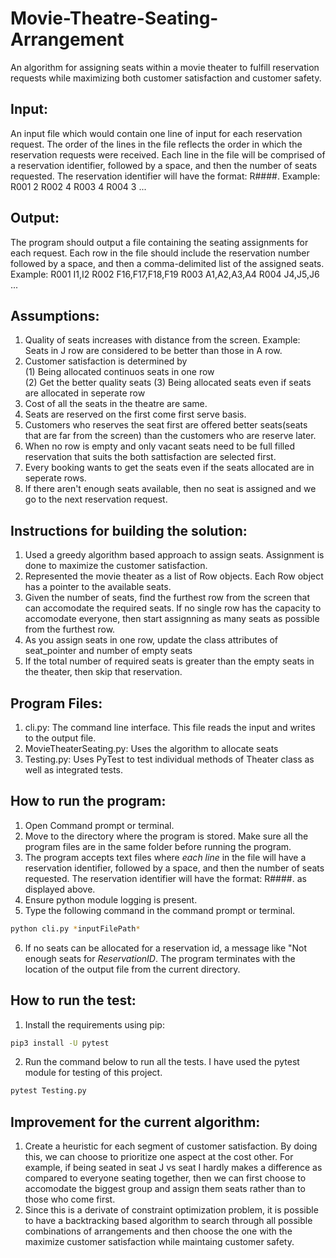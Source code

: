 # Movie-Theatre-Seating-Arrangement
An algorithm for assigning seats within a movie theater to fulfill reservation requests while maximizing both customer satisfaction and customer safety.

 ## Input: 

An input file which would contain one line of input for each reservation request. The order of the lines in the file reflects the order in which the reservation requests were received. Each line in the file will be comprised of a reservation identifier, followed by a space, and then the number of seats requested. The reservation identifier will have the format: R####.
Example: 
R001 2 
R002 4 
R003 4 
R004 3
...

 ## Output: 

The program should output a file containing the seating assignments for each request. Each row in the file should include the reservation number followed by a space, and then a comma-delimited list of the assigned seats.
Example: 
R001 I1,I2
R002 F16,F17,F18,F19 
R003 A1,A2,A3,A4 
R004 J4,J5,J6
...

 ## Assumptions:
1. Quality of seats increases with distance from the screen. Example: Seats in J row are considered to be better than those in A row.
2. Customer satisfaction is determined by                                   
   (1) Being allocated continuos seats in one row  
   (2) Get the better quality seats
   (3) Being allocated seats even if seats are allocated in seperate row
3. Cost of all the seats in the theatre are same. 
4. Seats are reserved on the first come first serve basis. 
5. Customers who reserves the seat first are offered better seats(seats that are far from the screen) than the customers who are reserve later. 
6. When no row is empty and only vacant seats need to be full filled reservation that suits the both sattisfaction are selected first.  
8. Every booking wants to get the seats even if the seats allocated are in seperate rows. 
9. If there aren't enough seats available, then no seat is assigned and we go to the next reservation request.

 ## Instructions for building the solution:
 1. Used a greedy algorithm based approach to assign seats. Assignment is done to maximize the customer satisfaction.
 2. Represented the movie theater as a list of Row objects. Each Row object has a pointer to the available seats.
 3. Given the number of seats, find the furthest row from the screen that can accomodate the required seats. If no single row has the capacity to accomodate everyone, then start assignning as many seats as possible from the furthest row. 
 4. As you assign seats in one row, update the class attributes of seat_pointer and number of empty seats
 5. If the total number of required seats is greater than the empty seats in the theater, then skip that reservation. 

 ## Program Files: 
 1. cli.py: The command line interface. This file reads the input and writes to the output file.
 2. MovieTheaterSeating.py: Uses the algorithm to allocate seats
 3. Testing.py: Uses PyTest to test individual methods of Theater class as well as integrated tests.

 ## How to run the program: 
 1. Open Command prompt or terminal. 
 2. Move to the directory where the program is stored. Make sure all the program files are in the same folder before running the program.
 3. The program accepts text files where *each line* in the file will have a reservation identifier, followed by a space, and then the number of seats requested. The reservation identifier will have the format: R####. as displayed above. 
 4. Ensure python module logging is present.
 5. Type the following command in the  command prompt or terminal. 
 ```bash
python cli.py *inputFilePath*
```
            
6. If no seats can be allocated for a reservation id, a message like "Not enough seats for *ReservationID*. The program terminates with the location of the output file from the current directory.


 ## How to run the test:
1. Install the requirements using pip:
```bash
pip3 install -U pytest
```

2. Run the command below to run all the tests. I have used the pytest module for testing of this project. 
```bash
pytest Testing.py
```
 ## Improvement for the current algorithm:
1. Create a heuristic for each segment of customer satisfaction. By doing this, we can choose to prioritize one aspect at the cost other. For example, if being seated in seat J vs seat I hardly makes a difference as compared to everyone seating together, then we can first choose to accomodate the biggest group and assign them seats rather than to those who come first.
2. Since this is a derivate of constraint optimization problem, it is possible to have a backtracking based algorithm to search through all possible combinations of arrangements and then choose the one with the maximize customer satisfaction while maintaing customer safety.

 
